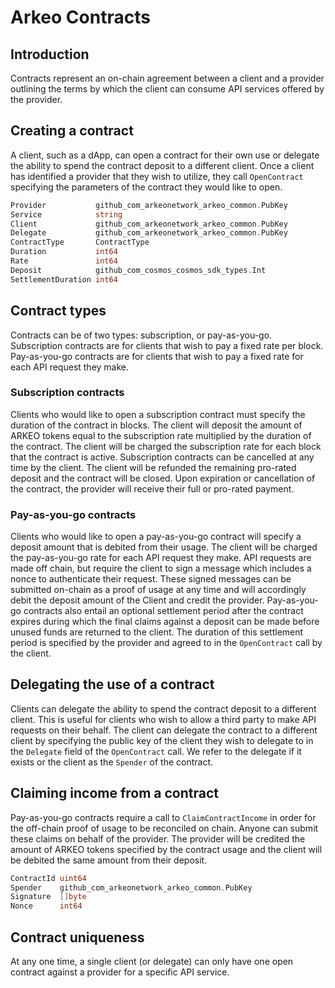 # Arkeo Contracts

## Introduction
Contracts represent an on-chain agreement between a client and a provider outlining the terms by which the client can consume API services offered by the provider.

## Creating a contract
A client, such as a dApp, can open a contract for their own use or delegate the ability to spend the contract deposit to a different client. Once a client has identified a provider that they wish to utilize, they call `OpenContract` specifying the parameters of the contract they would like to open.

```go
Provider           github_com_arkeonetwork_arkeo_common.PubKey
Service            string
Client             github_com_arkeonetwork_arkeo_common.PubKey
Delegate           github_com_arkeonetwork_arkeo_common.PubKey
ContractType       ContractType
Duration           int64
Rate               int64
Deposit            github_com_cosmos_cosmos_sdk_types.Int
SettlementDuration int64
```

## Contract types
Contracts can be of two types: subscription, or pay-as-you-go. Subscription contracts are for clients that wish to pay a fixed rate per block. Pay-as-you-go contracts are for clients that wish to pay a fixed rate for each API request they make.

### Subscription contracts
Clients who would like to open a subscription contract must specify the duration of the contract in blocks. The client will deposit the amount of ARKEO
tokens equal to the subscription rate multiplied by the duration of the contract. The client will be charged the subscription rate for each block that the contract is active. Subscription contracts can be cancelled at any time by the client. The client will be refunded the remaining pro-rated deposit and the contract will be closed. Upon expiration or cancellation of the contract, the provider will receive their full or pro-rated payment.

### Pay-as-you-go contracts
Clients who would like to open a pay-as-you-go contract will specify a deposit amount that is debited from their usage. The client will be charged the pay-as-you-go rate for each API request they make. API requests are made off chain, but require the client to sign a message which includes a nonce to authenticate their request. These signed messages can be submitted on-chain as a proof of usage at any time and will accordingly debit the deposit amount of the Client and credit the provider. Pay-as-you-go contracts also entail an optional settlement period after the contract expires during which the final claims against a deposit can be made before unused funds are returned to the client. The duration of this settlement period is specified by the provider and agreed to in the `OpenContract` call by the client.

## Delegating the use of a contract
Clients can delegate the ability to spend the contract deposit to a different client. This is useful for clients who wish to allow a third party to make API requests on their behalf. The client can delegate the contract to a different client by specifying the public key of the client they wish to delegate to in the `Delegate` field of the `OpenContract` call. We refer to the delegate if it exists or the client as the `Spender` of the contract.

## Claiming income from a contract
Pay-as-you-go contracts require a call to `ClaimContractIncome` in order for the off-chain proof of usage to be reconciled on chain. Anyone can submit these claims on behalf of the provider. The provider will be credited the amount of ARKEO tokens specified by the contract usage and the client will be debited the same amount from their deposit.

```go
ContractId uint64
Spender    github_com_arkeonetwork_arkeo_common.PubKey
Signature  []byte
Nonce      int64
```

## Contract uniqueness
At any one time, a single client (or delegate) can only have one open contract against a provider for a specific API service.
